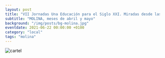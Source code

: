 ```yaml
---
layout: post
title: "VII Jornadas Una Educación para el Siglo XXI. Miradas desde las Ciencias y las Artes"
subtitle: "MOLINA, meses de abril y mayo"
background: "/img/posts/bg-molina.jpg"
eventdate: 2021-06-22 00:00:00 +0100
category: "local"
tags: "molina"
---
```

 
![cartel](/img/posts/1campañapub.png)  




